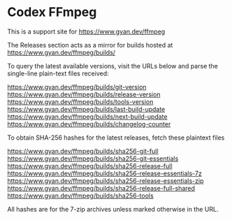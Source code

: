 # Codex FFmpeg

This is a support site for https://www.gyan.dev/ffmpeg

The Releases section acts as a mirror for builds hosted at https://www.gyan.dev/ffmpeg/builds/

To query the latest available versions, visit the URLs below and parse the single-line plain-text files received:

https://www.gyan.dev/ffmpeg/builds/git-version  
https://www.gyan.dev/ffmpeg/builds/release-version  
https://www.gyan.dev/ffmpeg/builds/tools-version  
https://www.gyan.dev/ffmpeg/builds/last-build-update  
https://www.gyan.dev/ffmpeg/builds/next-build-update  
https://www.gyan.dev/ffmpeg/builds/changelog-counter  
  

To obtain SHA-256 hashes for the latest releases, fetch these plaintext files

https://www.gyan.dev/ffmpeg/builds/sha256-git-full  
https://www.gyan.dev/ffmpeg/builds/sha256-git-essentials  
https://www.gyan.dev/ffmpeg/builds/sha256-release-full  
https://www.gyan.dev/ffmpeg/builds/sha256-release-essentials-7z  
https://www.gyan.dev/ffmpeg/builds/sha256-release-essentials-zip  
https://www.gyan.dev/ffmpeg/builds/sha256-release-full-shared  
https://www.gyan.dev/ffmpeg/builds/sha256-tools  

All hashes are for the 7-zip archives unless marked otherwise in the URL.
